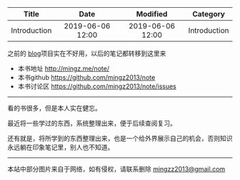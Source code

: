 | Title                | Date             | Modified         | Category          |
|:--------------------:|:----------------:|:----------------:|:-----------------:|
| Introduction         | 2019-06-06 12:00 | 2019-06-06 12:00 | Introduction      |



之前的 [blog](https://github.com/mingz2013/blog)项目实在不好用，以后的笔记都转移到这里来




- 本书地址 http://mingz.me/note/
- 本书github https://github.com/mingz2013/note
- 本书讨论区 https://github.com/mingz2013/note/issues


---


看的书很多，但是本人实在健忘。

最近将一些学过的东西，系统整理出来，便于后续查阅复习。


还有就是，将所学到的东西整理出来，也是一个给外界展示自己的机会，否则知识永远躺在印象笔记里，别人也不知道。



---


本站中部分图片来自于网络，如有侵权，请联系删除 mingzz2013@gmail.com  